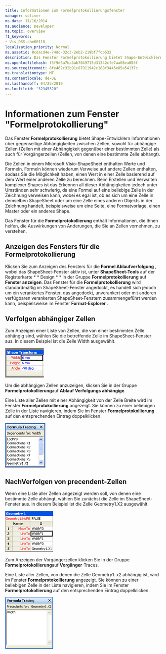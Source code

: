 ```yaml
---
title: Informationen zum Formelprotokollierungsfenster
manager: soliver
ms.date: 11/16/2014
ms.audience: Developer
ms.topic: overview
f1_keywords:
- Vis_DSS.chm60118
localization_priority: Normal
ms.assetid: 0cdacd4e-74dc-32c3-2eb2-219bf7fcb532
description: Das Fenster Formelprotokollierung bietet Shape-Entwicklern Informationen über gegenseitige Abhängigkeiten zwischen Zellen, sowohl für abhängige Zellen (Zellen mit einer Abhängigkeit gegenüber einer bestimmten Zelle) als auch für Vorgängerzellen (Zellen, von denen eine bestimmte Zelle abhängt).
ms.openlocfilehash: f5f9d6a7ba3ab7049715d31342cfe7aa68ea053f
ms.sourcegitcommit: 8fe462c32b91c87911942c188f3445e85a54137c
ms.translationtype: MT
ms.contentlocale: de-DE
ms.lasthandoff: 04/23/2019
ms.locfileid: "32345320"
---
```

# <a name="about-the-formula-tracing-window"></a>Informationen zum Fenster "Formelprotokollierung"

Das Fenster **Formelprotokollierung** bietet Shape-Entwicklern Informationen über gegenseitige Abhängigkeiten zwischen Zellen, sowohl für abhängige Zellen (Zellen mit einer Abhängigkeit gegenüber einer bestimmten Zelle) als auch für Vorgängerzellen (Zellen, von denen eine bestimmte Zelle abhängt). 
  
Die Zellen in einem Microsoft Visio-ShapeSheet enthalten Werte und Formeln. Formeln können wiederum Verweise auf andere Zellen enthalten, sodass Sie die Möglichkeit haben, einen Wert in einer Zelle basierend auf dem Wert einer anderen Zelle zu berechnen. Beim Erstellen und Verwalten komplexer Shapes ist das Erkennen all dieser Abhängigkeiten jedoch unter Umständen sehr schwierig, da eine Formel auf eine beliebige Zelle in der Zeichnung verweisen kann, wobei es egal ist, ob es sich um eine Zelle in demselben ShapeSheet oder um eine Zelle eines anderen Objekts in der Zeichnung handelt, beispielsweise um eine Seite, eine Formatvorlage, einen Master oder ein anderes Shape. 
  
Das Fenster für die **Formelprotokollierung** enthält Informationen, die Ihnen helfen, die Auswirkungen von Änderungen, die Sie an Zellen vornehmen, zu verstehen. 
  
## <a name="displaying-the-formula-tracing-window"></a>Anzeigen des Fensters für die Formelprotokollierung

Klicken Sie zum Anzeigen des Fensters für die **Formel Ablaufverfolgung** , wobei das ShapeSheet-Fenster aktiv ist, unter **ShapeSheet-Tools** auf der Registerkarte * * Design * * in der Gruppe **Formelprotokollierung** auf **Fenster anzeigen**. Das Fenster für die **Formelprotokollierung** wird standardmäßig im ShapeSheet-Fenster angedockt, es handelt sich jedoch um ein verankertes Fenster, das angedockt, unverankert oder mit anderen verfügbaren verankerten ShapeSheet-Fenstern zusammengeführt werden kann, beispielsweise im Fenster **Format-Explorer** . 
  
## <a name="tracing-dependent-cells"></a>Verfolgen abhängiger Zellen

Zum Anzeigen einer Liste von Zellen, die von einer bestimmten Zelle abhängig sind, wählen Sie die betreffende Zelle im ShapeSheet-Fenster aus. In diesem Beispiel ist die Zelle Width ausgewählt. 
  
![Die Zelle "width" ist ausgewählt](media/ShapeSheetDependents_UI_01_ZA01039814.gif)
  
Um die abhängigen Zellen anzuzeigen, klicken Sie in der Gruppe **Formelprotokollierung**auf **Ablauf Verfolgungs abhängige**.
  
Eine Liste aller Zellen mit einer Abhängigkeit von der Zelle Breite wird im Fenster **Formelprotokollierung** angezeigt. Sie können zu einer beliebigen Zelle in der Liste navigieren, indem Sie im Fenster **Formelprotokollierung** auf den entsprechenden Eintrag doppelklicken. 
  
![Alle Zellen mit einer Abhängigkeit von der Zelle "Breite" werden im Fenster "Formel Ablaufverfolgung" angezeigt.](media/ShapeSheetDependents_UI_02_ZA01039815.gif)
  
## <a name="tracing-precendent-cells"></a>NachVerfolgen von precendent-Zellen

Wenn eine Liste aller Zellen angezeigt werden soll, von denen eine bestimmte Zelle abhängt, wählen Sie zunächst die Zelle im ShapeSheet-Fenster aus. In diesem Beispiel ist die Zelle Geometry1.X2 ausgewählt. 
  
![Zelle Geometry1. x2 ist ausgewählt](media/ShapeSheetPrecedents_UI_01_ZA01039817.gif)
  
Zum Anzeigen der Vorgängerzellen klicken Sie in der Gruppe **Formelprotokollierung**auf **Vorgänger**-Traces.
  
Eine Liste aller Zellen, von denen die Zelle Geometry1. x2 abhängig ist, wird im Fenster **Formelprotokollierung** angezeigt. Sie können zu einer beliebigen Zelle in der Liste navigieren, indem Sie im Fenster **Formelprotokollierung** auf den entsprechenden Eintrag doppelklicken. 
  
![Alle Zellen, von denen die Zelle Geometry1. x2 abhängig ist, werden im Fenster Formelprotokollierung angezeigt.](media/ShapeSheetPrecedents_UI_02_ZA01039818.gif)
  

